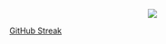 <p align="center">
  <img src="https://streak-stats.demolab.com?user=anandrkskd&theme=git-dark&hide_border=true&date_format=M%20j%5B%2C%20Y%5D&type=png">
</p>


[GitHub Streak](https://streak-stats.demolab.com?user=anandrkskd&theme=git-dark&hide_border=true&date_format=M%20j%5B%2C%20Y%5D&type=png)



